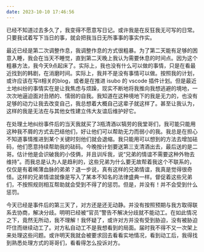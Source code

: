 ```yaml
---
date: 2023-10-10 17:46:56
---
```


已经不知道过去多久了，我变得不愿意写日记。或许我是在反狂我无可写的日常。只要我试着写下当日的事，就会把我当日无所事事的事实作实。

最近已经是第二次调整作息，我调整作息的方式很粗暴。为了第二天能有足够的困意入睡，我会在当天不睡觉，直到第二天晚上我认为需要休息的时间点。因为这个粗暴方法，我今天9点起床了。实际上，我也没有什么可以做的事情，只是在看最近找到的韩剧，在消磨时间。实际上，我并不是没有事情可以做。按照我的计划，或许应该在写it相关的blog，或者是在推进 isubo 的 vscode 插件计划。但是最近土地纠纷的事情实在是让我焦虑与烦躁，现实不断地将我推向我想逃避的境地，一次次地逼迫面对丑陋的、懦弱的自我。我知道在这种境地下的我是无力的，也没有足够的动力让我去改变自己，我总想着大概自己这辈子就这样了。甚至让我认为，这样的我是无法在与其他女性建立伟大友谊后维护好它。

在处理土地纠纷事件后的当天我就买了3瓶清酒以犒劳的我堂哥们，我可能只能用这种我不屑的方式去巴结他们，好让他们可以帮助无力而弱小的我。我总是在担心不知道事情推进到某个关键时刻他们就会退缩。我只能用可以想到的方法去增加砝码，他们愿意持续帮助我的砝码。今晚按计划要送第三支清酒出去，最后送的是二哥。估计他是会识破我的小伎俩，并且训斥我，说“兄弟的情谊不需要这种外物去维持”。而我总是认为人是趋利的，这些兄弟为什么要无故帮着我这个不联系的，仅仅是有着稀薄血脉的弟弟？退一步说，真有这样的兄弟情谊，我真是觉得很奇怪。这样的兄弟情谊就像是写入了某本不知名的法律盛典一样。督促着这些兄弟们，不按照规则相互帮助就会受到不得了的惩罚。但是，并没有！并不会受到什么惩罚。

今天已经是事件后的第三天了，对方还是还无动静。并没有按照预期与我方取得联系去协商，解决分歧。明明已经被“官员”警告不解决分歧就不能动工。在如此情况之下，竟然无所动，我不理解！我怀疑了，或许对方并没有受到胁迫，没有被胁迫吓住而继续动工了。对方私自动工不是我想看到的局面。届时我不得不又一次架上来处理这些问题。或许明天我就会被要求回去看看实地情况，看到动工后，我得找到熟悉处理方式的哥哥们，看看得怎么投诉对方。